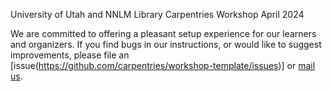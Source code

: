 University of Utah and NNLM Library Carpentries Workshop April 2024

We are committed to offering a pleasant setup experience for our learners and organizers.
If you find bugs in our instructions,
or would like to suggest improvements,
please file an [issue(https://github.com/carpentries/workshop-template/issues)]
or [mail us][email].

[email]: mailto:team@carpentries.org
[lc-site]: https://librarycarpentry.org
